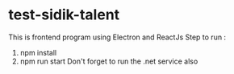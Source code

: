 # test-sidik-talent

This is frontend program using Electron and ReactJs
Step to run :
1. npm install
2. npm run start
Don't forget to run the .net service also
